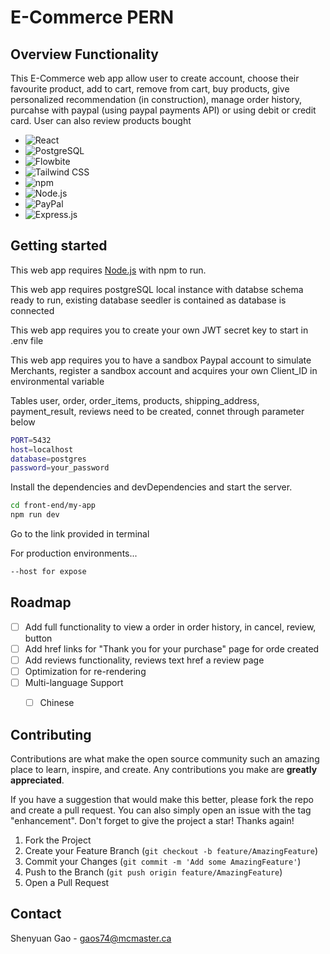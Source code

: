# E-Commerce PERN

## Overview Functionality
This E-Commerce web app allow user to create account, choose their favourite product, add to cart, remove from cart, buy products, give personalized recommendation (in construction), manage order history, purcahse with paypal (using paypal payments API) or using debit or credit card. User can also review products bought

* ![React](https://img.shields.io/badge/React-20232A?style=for-the-badge&logo=react&logoColor=61DAFB)
* ![PostgreSQL](https://img.shields.io/badge/PostgreSQL-316192?style=for-the-badge&logo=postgresql&logoColor=white)
* ![Flowbite](https://img.shields.io/badge/Flowbite-38BDF8?style=for-the-badge&logo=flowbite&logoColor=white)
* ![Tailwind CSS](https://img.shields.io/badge/Tailwind_CSS-06B6D4?style=for-the-badge&logo=tailwindcss&logoColor=white)
* ![npm](https://img.shields.io/badge/npm-CB3837?style=for-the-badge&logo=npm&logoColor=white)
* ![Node.js](https://img.shields.io/badge/Node.js-339933?style=for-the-badge&logo=nodedotjs&logoColor=white)
* ![PayPal](https://img.shields.io/badge/PayPal-00457C?style=for-the-badge&logo=paypal&logoColor=white)
* ![Express.js](https://img.shields.io/badge/Express.js-000000?style=for-the-badge&logo=express&logoColor=white)



## Getting started

This web app requires [Node.js](https://nodejs.org/) with npm to run.

This web app requires postgreSQL local instance with databse schema ready to run, existing database seedler is contained as database is connected

This web app requires you to create your own JWT secret key to start in .env file

This web app requires you to have a sandbox Paypal account to simulate Merchants, register a sandbox account and acquires your own Client_ID in environmental variable

Tables user, order, order\_items, products, shipping\_address, payment_result, reviews need to be created, connet through parameter below
```sh
PORT=5432
host=localhost
database=postgres
password=your_password
```

Install the dependencies and devDependencies and start the server.

```sh
cd front-end/my-app
npm run dev
```
Go to the link provided in terminal


For production environments...

```sh
--host for expose
```

## Roadmap

- [ ] Add full functionality to view a order in order history, in cancel, review, button
- [ ] Add href links for "Thank you for your purchase" page for orde created
- [ ] Add reviews functionality, reviews text href a review page
- [ ] Optimization for re-rendering
- [ ] Multi-language Support
    - [ ] Chinese


## Contributing

Contributions are what make the open source community such an amazing place to learn, inspire, and create. Any contributions you make are **greatly appreciated**.

If you have a suggestion that would make this better, please fork the repo and create a pull request. You can also simply open an issue with the tag "enhancement".
Don't forget to give the project a star! Thanks again!

1. Fork the Project
2. Create your Feature Branch (`git checkout -b feature/AmazingFeature`)
3. Commit your Changes (`git commit -m 'Add some AmazingFeature'`)
4. Push to the Branch (`git push origin feature/AmazingFeature`)
5. Open a Pull Request


## Contact

Shenyuan Gao - gaos74@mcmaster.ca

